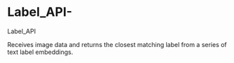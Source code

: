 # Label_API-
Label_API 

Receives image data and returns the closest matching label from a series of text label embeddings.
